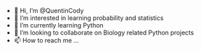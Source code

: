 - 👋 Hi, I’m @QuentinCody
- 👀 I’m interested in learning probability and statistics
- 🌱 I’m currently learning Python
- 💞️ I’m looking to collaborate on Biology related Python projects
- 📫 How to reach me ...

<!---
QuentinCody/QuentinCody is a ✨ special ✨ repository because its `README.md` (this file) appears on your GitHub profile.
You can click the Preview link to take a look at your changes.
--->
